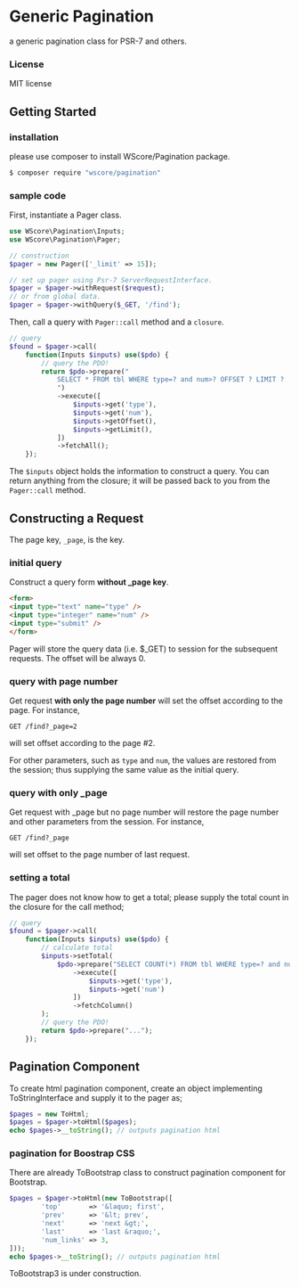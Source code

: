 Generic Pagination
================

a generic pagination class for PSR-7 and others. 

### License

MIT license

Getting Started
----

### installation

please use composer to install WScore/Pagination package. 

```sh
$ composer require "wscore/pagination"
```


### sample code

First, instantiate a Pager class. 

```php
use WScore\Pagination\Inputs;
use WScore\Pagination\Pager;

// construction
$pager = new Pager(['_limit' => 15]);

// set up pager using Psr-7 ServerRequestInterface.
$pager = $pager->withRequest($request);
// or from global data. 
$pager = $pager->withQuery($_GET, '/find');
```

Then, call a query with `Pager::call` method and a `closure`. 

```php
// query 
$found = $pager->call(
    function(Inputs $inputs) use($pdo) {
        // query the PDO!
        return $pdo->prepare("
            SELECT * FROM tbl WHERE type=? and num>? OFFSET ? LIMIT ?
            ")
            ->execute([
                $inputs->get('type'),
                $inputs->get('num'),
                $inputs->getOffset(),
                $inputs->getLimit(),
            ])
            ->fetchAll();
    });
```

The `$inputs` object holds the information to construct a query. You can return anything from the closure; it will be passed back to you from the `Pager::call` method. 


Constructing a Request
-----

The page key, `_page`, is the key. 

### initial query

Construct a query form **without _page key**. 

```html
<form>
<input type="text" name="type" />
<input type="integer" name="num" />
<input type="submit" />
</form>
```

Pager will store the query data (i.e. $_GET) to session for the subsequent requests. The offset will be always 0. 

### query with page number 

Get request **with only the page number** will set the offset according to the page. For instance, 

```
GET /find?_page=2
```

will set offset according to the page #2. 

For other parameters, such as `type` and `num`, the values are restored from the session; thus supplying the same value as the initial query. 

### query with only _page

Get request with _page but no page number will restore the page number and other parameters from the session. For instance, 

```
GET /find?_page
```

will set offset to the page number of last request. 

### setting a total

The pager does not know how to get a total; please supply the total count in the closure for the call method; 

```php
// query 
$found = $pager->call(
    function(Inputs $inputs) use($pdo) {
        // calculate total
        $inputs->setTotal(
            $pdo->prepare("SELECT COUNT(*) FROM tbl WHERE type=? and num>? ")
                ->execute([
                    $inputs->get('type'),
                    $inputs->get('num')
                ])
                ->fetchColumn()
        );
        // query the PDO!
        return $pdo->prepare("...");
    });
```


Pagination Component
----

To create html pagination component, create an object implementing ToStringInterface and supply it to the pager as;

```php
$pages = new ToHtml;
$pages = $pager->toHtml($pages);
echo $pages->__toString(); // outputs pagination html
```

### pagination for Boostrap CSS

There are already ToBootstrap class to construct pagination component for Bootstrap. 

```php
$pages = $pager->toHtml(new ToBootstrap([
        'top'       => '&laquo; first',
        'prev'      => '&lt; prev',
        'next'      => 'next &gt;',
        'last'      => 'last &raquo;',
        'num_links' => 3,
]));
echo $pages->__toString(); // outputs pagination html
```

ToBootstrap3 is under construction. 
